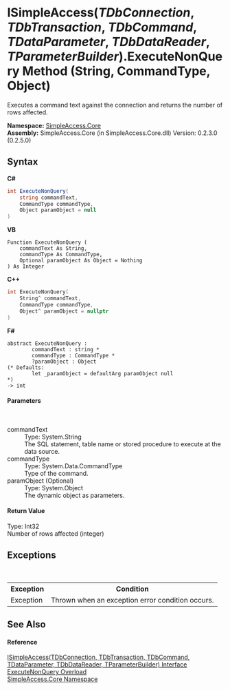 # ISimpleAccess(*TDbConnection*, *TDbTransaction*, *TDbCommand*, *TDataParameter*, *TDbDataReader*, *TParameterBuilder*).ExecuteNonQuery Method (String, CommandType, Object)
 

Executes a command text against the connection and returns the number of rows affected.

**Namespace:**&nbsp;<a href="N_SimpleAccess_Core">SimpleAccess.Core</a><br />**Assembly:**&nbsp;SimpleAccess.Core (in SimpleAccess.Core.dll) Version: 0.2.3.0 (0.2.5.0)

## Syntax

**C#**<br />
``` C#
int ExecuteNonQuery(
	string commandText,
	CommandType commandType,
	Object paramObject = null
)
```

**VB**<br />
``` VB
Function ExecuteNonQuery ( 
	commandText As String,
	commandType As CommandType,
	Optional paramObject As Object = Nothing
) As Integer
```

**C++**<br />
``` C++
int ExecuteNonQuery(
	String^ commandText, 
	CommandType commandType, 
	Object^ paramObject = nullptr
)
```

**F#**<br />
``` F#
abstract ExecuteNonQuery : 
        commandText : string * 
        commandType : CommandType * 
        ?paramObject : Object 
(* Defaults:
        let _paramObject = defaultArg paramObject null
*)
-> int 

```


#### Parameters
&nbsp;<dl><dt>commandText</dt><dd>Type: System.String<br />The SQL statement, table name or stored procedure to execute at the data source.</dd><dt>commandType</dt><dd>Type: System.Data.CommandType<br />Type of the command.</dd><dt>paramObject (Optional)</dt><dd>Type: System.Object<br />The dynamic object as parameters.</dd></dl>

#### Return Value
Type: Int32<br />Number of rows affected (integer)

## Exceptions
&nbsp;<table><tr><th>Exception</th><th>Condition</th></tr><tr><td>Exception</td><td>Thrown when an exception error condition occurs.</td></tr></table>

## See Also


#### Reference
<a href="T_SimpleAccess_Core_ISimpleAccess_6">ISimpleAccess(TDbConnection, TDbTransaction, TDbCommand, TDataParameter, TDbDataReader, TParameterBuilder) Interface</a><br /><a href="Overload_SimpleAccess_Core_ISimpleAccess_6_ExecuteNonQuery">ExecuteNonQuery Overload</a><br /><a href="N_SimpleAccess_Core">SimpleAccess.Core Namespace</a><br />